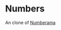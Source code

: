 # Numbers
An clone of [Numberama](https://play.google.com/store/apps/details?id=com.kila.zahlenspielpro.lars)
